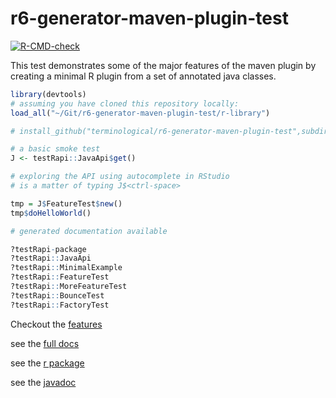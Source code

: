 # r6-generator-maven-plugin-test

[![R-CMD-check](https://github.com/terminological/r6-generator-maven-plugin-test/workflows/R-CMD-check/badge.svg)](https://github.com/terminological/r6-generator-maven-plugin-test/actions)


This test demonstrates some of the major features of the maven plugin by creating a minimal R plugin from a set of annotated java classes.

```R
library(devtools)
# assuming you have cloned this repository locally:
load_all("~/Git/r6-generator-maven-plugin-test/r-library")

# install_github("terminological/r6-generator-maven-plugin-test",subdir="r-library")

# a basic smoke test
J <- testRapi::JavaApi$get()

# exploring the API using autocomplete in RStudio
# is a matter of typing J$<ctrl-space> 

tmp = J$FeatureTest$new()
tmp$doHelloWorld()

# generated documentation available

?testRapi-package
?testRapi::JavaApi
?testRapi::MinimalExample
?testRapi::FeatureTest
?testRapi::MoreFeatureTest
?testRapi::BounceTest
?testRapi::FactoryTest

```

Checkout the [features](https://terminological.github.io/r6-generator-maven-plugin-test/r-library/docs/articles/R6-generator-features.html)

see the [full docs](https://terminological.github.io/r6-generator-maven-plugin-test/)

see the [r package](https://terminological.github.io/r6-generator-maven-plugin-test/r-library/docs/)

see the [javadoc](https://terminological.github.io/r6-generator-maven-plugin-test/r-library/docs/javadoc/)

